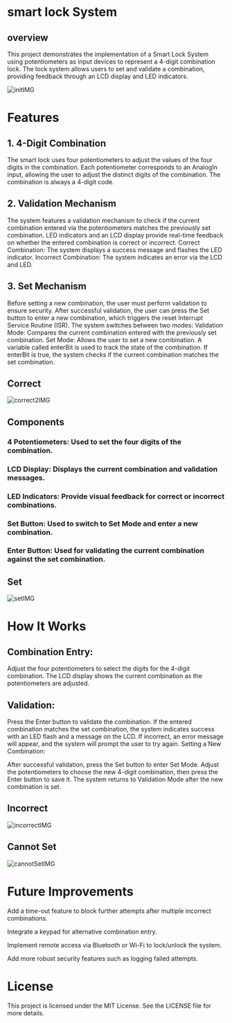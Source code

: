 # smart lock System
## overview
This project demonstrates the implementation of a Smart Lock System using potentiometers as input devices to represent a 4-digit combination lock. The lock system allows users to set and validate a combination, providing feedback through an LCD display and LED indicators.

![initIMG](docs/img/init.jpg)

# Features
## 1. 4-Digit Combination
The smart lock uses four potentiometers to adjust the values of the four digits in the combination. Each potentiometer corresponds to an AnalogIn input, allowing the user to adjust the distinct digits of the combination.
The combination is always a 4-digit code.
## 2. Validation Mechanism
The system features a validation mechanism to check if the current combination entered via the potentiometers matches the previously set combination.
LED indicators and an LCD display provide real-time feedback on whether the entered combination is correct or incorrect.
Correct Combination: The system displays a success message and flashes the LED indicator.
Incorrect Combination: The system indicates an error via the LCD and LED.
## 3. Set Mechanism
Before setting a new combination, the user must perform validation to ensure security.
After successful validation, the user can press the Set button to enter a new combination, which triggers the reset Interrupt Service Routine (ISR).
The system switches between two modes:
Validation Mode: Compares the current combination entered with the previously set combination.
Set Mode: Allows the user to set a new combination.
A variable called enterBit is used to track the state of the combination. If enterBit is true, the system checks if the current combination matches the set combination.

## Correct
![correct2IMG](docs/img/correct.jpg)
## Components
### 4 Potentiometers: Used to set the four digits of the combination.
### LCD Display: Displays the current combination and validation messages.
### LED Indicators: Provide visual feedback for correct or incorrect combinations.
### Set Button: Used to switch to Set Mode and enter a new combination.
### Enter Button: Used for validating the current combination against the set combination.
## Set
![setIMG](docs/img/set.jpg)
# How It Works
## Combination Entry:

Adjust the four potentiometers to select the digits for the 4-digit combination.
The LCD display shows the current combination as the potentiometers are adjusted.
## Validation:

Press the Enter button to validate the combination.
If the entered combination matches the set combination, the system indicates success with an LED flash and a message on the LCD.
If incorrect, an error message will appear, and the system will prompt the user to try again.
Setting a New Combination:

After successful validation, press the Set button to enter Set Mode.
Adjust the potentiometers to choose the new 4-digit combination, then press the Enter button to save it.
The system returns to Validation Mode after the new combination is set.

## Incorrect
![incorrectIMG](docs/img/incorrect.jpg)
## Cannot Set
![cannotSetIMG](docs/img/cannotset.jpg)

# Future Improvements
Add a time-out feature to block further attempts after multiple incorrect combinations.

Integrate a keypad for alternative combination entry.

Implement remote access via Bluetooth or Wi-Fi to lock/unlock the system.

Add more robust security features such as logging failed attempts.

# License
This project is licensed under the MIT License. See the LICENSE file for more details.

